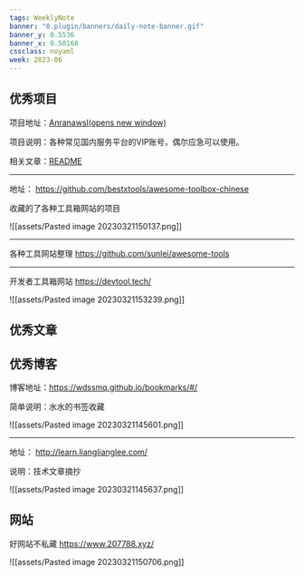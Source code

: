 ```yaml
---
tags: WeeklyNote
banner: "0.plugin/banners/daily-note-banner.gif"
banner_y: 0.5536
banner_x: 0.50168
cssclass: noyaml
week: 2023-06
---
```



## 优秀项目

项目地址：[Anranawsl(opens new window)](https://github.com/anran-world/Anranawsl)

项目说明：各种常见国内服务平台的VIP账号，偶尔应急可以使用。

相关文章：[README](https://github.com/anran-world/Anranawsl#readme)

---

地址： https://github.com/bestxtools/awesome-toolbox-chinese

收藏的了各种工具箱网站的项目

![[assets/Pasted image 20230321150137.png]]

---

各种工具网站整理 https://github.com/sunlei/awesome-tools

---

开发者工具箱网站 https://devtool.tech/

![[assets/Pasted image 20230321153239.png]]



## 优秀文章



## 优秀博客

博客地址：https://wdssmq.github.io/bookmarks/#/

简单说明：水水的书签收藏

![[assets/Pasted image 20230321145601.png]]

---

地址： http://learn.lianglianglee.com/

说明：技术文章摘抄

![[assets/Pasted image 20230321145637.png]]


## 网站
 

好网站不私藏 https://www.207788.xyz/

![[assets/Pasted image 20230321150706.png]]